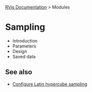 [RVis Documentation](../../index.md) > Modules

# Sampling

- Introduction
- Parameters
- Design
- Saved data

## See also

- [Configure Latin hypercube sampling](./configurelhs/index.md)
